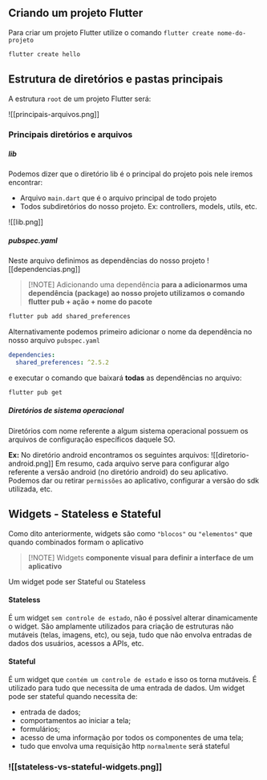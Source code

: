 ## Criando um projeto Flutter

Para criar um projeto Flutter utilize o comando `flutter create nome-do-projeto`

``` bash
flutter create hello
```

## Estrutura de diretórios e pastas principais 

A estrutura `root` de um projeto Flutter será: 

![[principais-arquivos.png]]


### Principais diretórios e arquivos 

##### lib 
Podemos dizer que o diretório lib é o principal do projeto pois nele iremos encontrar:
* Arquivo `main.dart` que é o arquivo principal de todo projeto 
* Todos subdiretórios do nosso projeto. Ex: controllers, models, utils, etc.

![[lib.png]]
##### pubspec.yaml
Neste arquivo definimos as dependências do nosso projeto
![[dependencias.png]]


> [!NOTE] Adicionando uma dependência 
> **para a adicionarmos uma dependência (package) ao nosso projeto utilizamos o comando flutter pub + ação + nome do pacote**

```bash
flutter pub add shared_preferences
```

Alternativamente podemos primeiro adicionar o nome da dependência no nosso arquivo `pubspec.yaml`

```yaml
dependencies:
  shared_preferences: ^2.5.2
```

e executar o comando que baixará **todas** as dependências no arquivo: 

```bash
flutter pub get
```


##### Diretórios de sistema operacional
Diretórios com nome referente a algum sistema operacional possuem os arquivos de configuração específicos daquele SO.

**Ex:** No diretório android encontramos os seguintes arquivos: 
![[diretorio-android.png]]
Em resumo, cada arquivo serve para configurar algo referente a versão android 
(no diretório android) do seu aplicativo. Podemos dar ou retirar `permissões` ao aplicativo, configurar a versão do sdk utilizada, etc.


## Widgets - Stateless e Stateful

Como dito anteriormente, widgets são como `"blocos"` ou `"elementos"` que quando combinados formam o aplicativo


> [!NOTE] Widgets
> **componente visual para definir a interface de um aplicativo**

Um widget pode ser Stateful ou Stateless
#### Stateless
É um widget `sem controle de estado`, não é possível alterar dinamicamente o widget. São amplamente utilizados para criação de estruturas não mutáveis (telas,  imagens, etc), ou seja, tudo que não envolva entradas de dados dos usuários, acessos a APIs, etc.
#### Stateful
É um widget que `contém um controle de estado` e isso os torna mutáveis. É utilizado para tudo que necessita de uma entrada de dados. 
Um widget pode ser stateful quando necessita de: 
- entrada de dados;
- comportamentos ao iniciar a tela;
- formulários;
- acesso de uma informação por todos os componentes de uma tela;
- tudo que envolva uma requisição http `normalmente` será stateful

### ![[stateless-vs-stateful-widgets.png]]